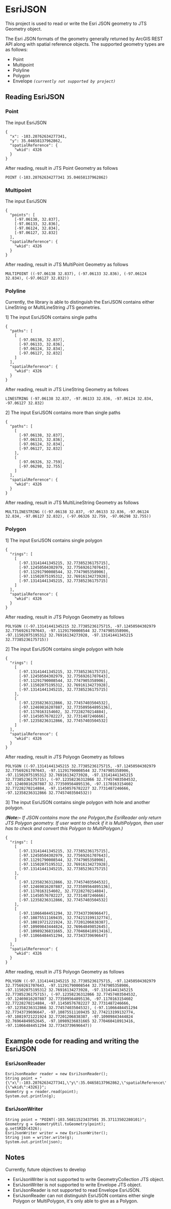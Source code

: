 # EsriJSON

This project is used to read or write the Esri JSON geometry to JTS Geometry object.

The Esri JSON formats of the geometry generally returned by ArcGIS REST API along with spatial reference objects. The supported geometry types are as follows:

* Point
* Multipoint
* Polyline
* Polygon
* Envelope *`(currently not supported by project)`*

## Reading EsriJSON

### Point
The input EsriJSON
```
{
  "x": -103.20762634277341,
  "y": 35.04658137962862,
  "spatialReference": {
    "wkid": 4326
  }
}
```
After reading, result in JTS Point Geometry as follows
```
POINT (-103.20762634277341 35.04658137962862)
```
### Multipoint
The input EsriJSON

```
{
  "points": [
    [-97.06138, 32.837],
    [-97.06133, 32.836],
    [-97.06124, 32.834],
    [-97.06127, 32.832]
  ],
  "spatialReference": {
    "wkid": 4326
  }
}
```
After reading, result in JTS MultiPoint Geometry as follows
```
MULTIPOINT ((-97.06138 32.837), (-97.06133 32.836), (-97.06124 32.834), (-97.06127 32.832))
```
### Polyline
Currently, the library is able to distinguish the EsriJSON contains either LineString or MultiLineString JTS geometries.

1] The input EsriJSON contains single paths
```
{
  "paths": [
    [
      [-97.06138, 32.837],
      [-97.06133, 32.836],
      [-97.06124, 32.834],
      [-97.06127, 32.832]
    ]
  ],
  "spatialReference": {
    "wkid": 4326
  }
}
```
After reading, result in JTS LineString Geometry as follows
```
LINESTRING (-97.06138 32.837, -97.06133 32.836, -97.06124 32.834, -97.06127 32.832)
```
2] The input EsriJSON contains more than single paths
```
{
  "paths": [
    [
      [-97.06138, 32.837],
      [-97.06133, 32.836],
      [-97.06124, 32.834],
      [-97.06127, 32.832]
    ],
    [
      [-97.06326, 32.759],
      [-97.06298, 32.755]
    ]
  ],
  "spatialReference": {
    "wkid": 4326
  }
}
```
After reading, result in JTS MultiLineString Geometry as follows
```
MULTILINESTRING ((-97.06138 32.837, -97.06133 32.836, -97.06124 32.834, -97.06127 32.832), (-97.06326 32.759, -97.06298 32.755))
```
### Polygon
1] The input EsriJSON contains single polygon
```
{
  "rings": [
    [
      [-97.13141441345215, 32.77385236175715],
      [-97.12450504302979, 32.77569261707643],
      [-97.11291790008544, 32.7747905358906],
      [-97.11502075195312, 32.76916134273928],
      [-97.13141441345215, 32.77385236175715]
    ]
  ],
  "spatialReference": {
    "wkid": 4326
  }
}
```
After reading, result in JTS Polyogn Geometry as follows
```
POLYGON ((-97.13141441345215 32.77385236175715, -97.12450504302979 32.77569261707643, -97.11291790008544 32.7747905358906, -97.11502075195312 32.76916134273928, -97.13141441345215 32.77385236175715))
```
2] The input EsriJSON contains single polygon with hole
```
{
  "rings": [
    [
      [-97.13141441345215, 32.77385236175715],
      [-97.12450504302979, 32.77569261707643],
      [-97.11291790008544, 32.7747905358906],
      [-97.11502075195312, 32.76916134273928],
      [-97.13141441345215, 32.77385236175715]
    ],
    [
      [-97.12358236312866, 32.77457403504532],
      [-97.12469816207887, 32.773509564895136],
      [-97.1170163154602, 32.77228270214884],
      [-97.11450576782227, 32.7731487246666],
      [-97.12358236312866, 32.77457403504532]
    ]
  ],
  "spatialReference": {
    "wkid": 4326
  }
}
```
After reading, result in JTS Polyogn Geometry as follows
```
POLYGON ((-97.13141441345215 32.77385236175715, -97.12450504302979 32.77569261707643, -97.11291790008544 32.7747905358906, -97.11502075195312 32.76916134273928, -97.13141441345215 32.77385236175715), (-97.12358236312866 32.77457403504532, -97.12469816207887 32.773509564895136, -97.1170163154602 32.77228270214884, -97.11450576782227 32.7731487246666, -97.12358236312866 32.77457403504532))
```
3] The input EsriJSON contains single polygon with hole and another polygon.

*(**Note:-** If JSON contains more the one Polygon,the EsriReader only return JTS Polygon geometry. If user want to check if it is MultiPolygon, then user has to check and convert this Polygon to MultiPolygon.)*
```
{
  "rings": [
    [
      [-97.13141441345215, 32.77385236175715],
      [-97.12450504302979, 32.77569261707643],
      [-97.11291790008544, 32.7747905358906],
      [-97.11502075195312, 32.76916134273928],
      [-97.13141441345215, 32.77385236175715]
    ],
    [
      [-97.12358236312866, 32.77457403504532],
      [-97.12469816207887, 32.773509564895136],
      [-97.1170163154602, 32.77228270214884],
      [-97.11450576782227, 32.7731487246666],
      [-97.12358236312866, 32.77457403504532]
    ],
    [
      [-97.11066484451294, 32.77343739696647],
      [-97.10875511169435, 32.774213199132774],
      [-97.10819721221924, 32.77201206838387],
      [-97.10909843444824, 32.76964849852645],
      [-97.10989236831665, 32.770460418913416],
      [-97.11066484451294, 32.77343739696647]
    ]
  ],
  "spatialReference": {
    "wkid": 4326
  }
}
```
After reading, result in JTS Polyogn Geometry as follows
```
POLYGON ((-97.13141441345215 32.77385236175715, -97.12450504302979 32.77569261707643, -97.11291790008544 32.7747905358906, -97.11502075195312 32.76916134273928, -97.13141441345215 32.77385236175715), (-97.12358236312866 32.77457403504532, -97.12469816207887 32.773509564895136, -97.1170163154602 32.77228270214884, -97.11450576782227 32.7731487246666, -97.12358236312866 32.77457403504532), (-97.11066484451294 32.77343739696647, -97.10875511169435 32.774213199132774, -97.10819721221924 32.77201206838387, -97.10909843444824 32.76964849852645, -97.10989236831665 32.770460418913416, -97.11066484451294 32.77343739696647))
```

## Example code for reading and writing the EsriJSON

### EsriJsonReader
```
EsriJsonReader reader = new EsriJsonReader();
String point = "{\"x\":-103.20762634277341,\"y\":35.04658137962862,\"spatialReference\":{\"wkid\":4326}}";
Geometry g = reader.read(point);
System.out.println(g);
```

### EsriJsonWriter
```
String point = "POINT(-103.56811523437501 35.37113502280101)";
Geometry g = GeometryUtil.toGeometry(point);
g.setSRID(4326);
EsriJsonWriter writer = new EsriJsonWriter();
String json = writer.write(g);
System.out.println(json);
```

## Notes
Currently, future objectives to develop
* EsriJsonWriter is not supported to write GeometryCollection JTS object.
* EsriJsonWriter is not supported to write Envelope JTS object.
* EsriJsonReader is not supported to read Envelope EsriJSON.
* EsriJsonReader can not distinguish EsriJSON contains either single Polygon or MultiPolygon, it's only able to give as a Polygon.

